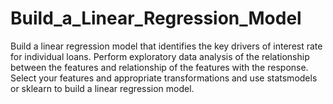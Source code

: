 # Build_a_Linear_Regression_Model
Build a linear regression model that identifies the key drivers of interest rate for individual loans. Perform exploratory data analysis of the relationship between the features and relationship of the features with the response. Select your features and appropriate transformations and use statsmodels or sklearn to build a linear regression model.
